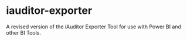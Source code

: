 # iauditor-exporter
A revised version of the iAuditor Exporter Tool for use with Power BI and other BI Tools. 
